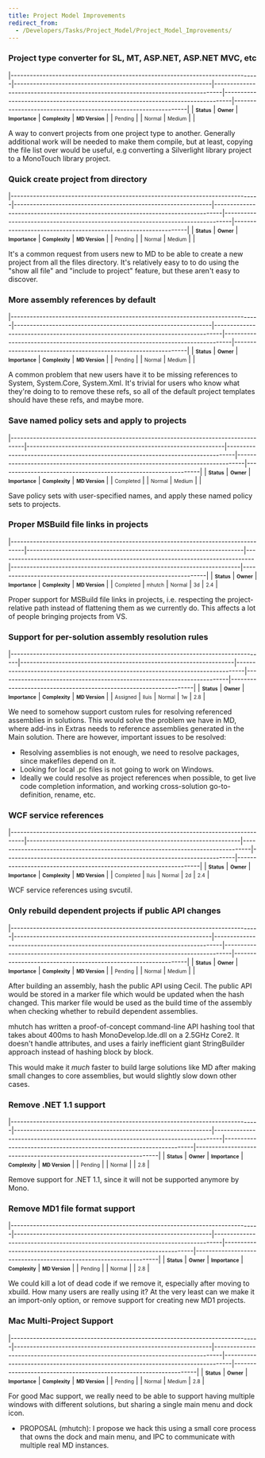 ```yaml
---
title: Project Model Improvements
redirect_from:
  - /Developers/Tasks/Project_Model/Project_Model_Improvements/
---
```


### Project type converter for SL, MT, ASP.NET, ASP.NET MVC, etc

<span> </span>

<span id="_task_a_Projects.ProjectTypeConverter"></span><span> </span>

|------------------------------------------------------------------------------|--------------------------------------------------------------|--------------------------------------------------------------------------------|--------------------------------------------------------------------------------|---------------------------------------------------------------|
| **<span style="font-size: x-small;">Status</span>**                          | **<span style="font-size: x-small;">Owner</span>**           | **<span style="font-size: x-small;">Importance</span>**                        | **<span style="font-size: x-small;">Complexity</span>**                        | **<span style="font-size: x-small;">MD Version</span>**       |
| <span class="task-status-Pending" style="font-size: x-small;">Pending</span> | <span class="task-owner" style="font-size: x-small;"></span> | <span class="task-importance-Normal" style="font-size: x-small;">Normal</span> | <span class="task-complexity-Medium" style="font-size: x-small;">Medium</span> | <span class="task-target" style="font-size: x-small;"></span> |

A way to convert projects from one project type to another. Generally additional work will be needed to make them compile, but at least, copying the file list over would be useful, e.g converting a Silverlight library project to a MonoTouch library project.

### Quick create project from directory

<span> </span>

<span id="_task_a_Projects.ProjectFromDirectory"></span><span> </span>

|------------------------------------------------------------------------------|--------------------------------------------------------------|--------------------------------------------------------------------------------|--------------------------------------------------------------------------------|---------------------------------------------------------------|
| **<span style="font-size: x-small;">Status</span>**                          | **<span style="font-size: x-small;">Owner</span>**           | **<span style="font-size: x-small;">Importance</span>**                        | **<span style="font-size: x-small;">Complexity</span>**                        | **<span style="font-size: x-small;">MD Version</span>**       |
| <span class="task-status-Pending" style="font-size: x-small;">Pending</span> | <span class="task-owner" style="font-size: x-small;"></span> | <span class="task-importance-Normal" style="font-size: x-small;">Normal</span> | <span class="task-complexity-Medium" style="font-size: x-small;">Medium</span> | <span class="task-target" style="font-size: x-small;"></span> |

It's a common request from users new to MD to be able to create a new project from all the files directory. It's relatively easy to to do using the "show all file" and "include to project" feature, but these aren't easy to discover.

### More assembly references by default

<span> </span>

<span id="_task_a_Projects.MoreRefsByDefault"></span><span> </span>

|------------------------------------------------------------------------------|--------------------------------------------------------------|--------------------------------------------------------------------------------|--------------------------------------------------------------------------------|---------------------------------------------------------------|
| **<span style="font-size: x-small;">Status</span>**                          | **<span style="font-size: x-small;">Owner</span>**           | **<span style="font-size: x-small;">Importance</span>**                        | **<span style="font-size: x-small;">Complexity</span>**                        | **<span style="font-size: x-small;">MD Version</span>**       |
| <span class="task-status-Pending" style="font-size: x-small;">Pending</span> | <span class="task-owner" style="font-size: x-small;"></span> | <span class="task-importance-Normal" style="font-size: x-small;">Normal</span> | <span class="task-complexity-Medium" style="font-size: x-small;">Medium</span> | <span class="task-target" style="font-size: x-small;"></span> |

A common problem that new users have it to be missing references to System, System.Core, System.Xml. It's trivial for users who know what they're doing to to remove these refs, so all of the default project templates should have these refs, and maybe more.

### Save named policy sets and apply to projects

<span> </span>

<span id="_task_a_Projects.SaveNamedPolicies"></span><span> </span>

|----------------------------------------------------------------------------------|--------------------------------------------------------------|--------------------------------------------------------------------------------|--------------------------------------------------------------------------------|---------------------------------------------------------------|
| **<span style="font-size: x-small;">Status</span>**                              | **<span style="font-size: x-small;">Owner</span>**           | **<span style="font-size: x-small;">Importance</span>**                        | **<span style="font-size: x-small;">Complexity</span>**                        | **<span style="font-size: x-small;">MD Version</span>**       |
| <span class="task-status-Completed" style="font-size: x-small;">Completed</span> | <span class="task-owner" style="font-size: x-small;"></span> | <span class="task-importance-Normal" style="font-size: x-small;">Normal</span> | <span class="task-complexity-Medium" style="font-size: x-small;">Medium</span> | <span class="task-target" style="font-size: x-small;"></span> |

Save policy sets with user-specified names, and apply these named policy sets to projects.

### Proper MSBuild file links in projects

<span> </span>

<span id="_task_a_Projects.MSBuildLinks"></span><span> </span>

|----------------------------------------------------------------------------------|--------------------------------------------------------------------|--------------------------------------------------------------------------------|------------------------------------------------------------------------|------------------------------------------------------------------|
| **<span style="font-size: x-small;">Status</span>**                              | **<span style="font-size: x-small;">Owner</span>**                 | **<span style="font-size: x-small;">Importance</span>**                        | **<span style="font-size: x-small;">Complexity</span>**                | **<span style="font-size: x-small;">MD Version</span>**          |
| <span class="task-status-Completed" style="font-size: x-small;">Completed</span> | <span class="task-owner" style="font-size: x-small;">mhutch</span> | <span class="task-importance-Normal" style="font-size: x-small;">Normal</span> | <span class="task-complexity-3d" style="font-size: x-small;">3d</span> | <span class="task-target" style="font-size: x-small;">2.4</span> |

Proper support for MSBuild file links in projects, i.e. respecting the project-relative path instead of flattening them as we currently do. This affects a lot of people bringing projects from VS.

### Support for per-solution assembly resolution rules

<span> </span>

<span id="_task_a_Projects.PerProjectAsmResolution"></span><span> </span>

|--------------------------------------------------------------------------------|-------------------------------------------------------------------|--------------------------------------------------------------------------------|------------------------------------------------------------------------|------------------------------------------------------------------|
| **<span style="font-size: x-small;">Status</span>**                            | **<span style="font-size: x-small;">Owner</span>**                | **<span style="font-size: x-small;">Importance</span>**                        | **<span style="font-size: x-small;">Complexity</span>**                | **<span style="font-size: x-small;">MD Version</span>**          |
| <span class="task-status-Assigned" style="font-size: x-small;">Assigned</span> | <span class="task-owner" style="font-size: x-small;">lluis</span> | <span class="task-importance-Normal" style="font-size: x-small;">Normal</span> | <span class="task-complexity-1w" style="font-size: x-small;">1w</span> | <span class="task-target" style="font-size: x-small;">2.8</span> |

We need to somehow support custom rules for resolving referenced assemblies in solutions. This would solve the problem we have in MD, where add-ins in Extras needs to reference assemblies generated in the Main solution. There are however, important issues to be resolved:

-   Resolving assemblies is not enough, we need to resolve packages, since makefiles depend on it.
-   Looking for local .pc files is not going to work on Windows.
-   Ideally we could resolve as project references when possible, to get live code completion information, and working cross-solution go-to-definition, rename, etc.

### WCF service references

<span> </span>

<span id="_task_a_Projects.WcfRefs"></span><span> </span>

|----------------------------------------------------------------------------------|-------------------------------------------------------------------|--------------------------------------------------------------------------------|------------------------------------------------------------------------|------------------------------------------------------------------|
| **<span style="font-size: x-small;">Status</span>**                              | **<span style="font-size: x-small;">Owner</span>**                | **<span style="font-size: x-small;">Importance</span>**                        | **<span style="font-size: x-small;">Complexity</span>**                | **<span style="font-size: x-small;">MD Version</span>**          |
| <span class="task-status-Completed" style="font-size: x-small;">Completed</span> | <span class="task-owner" style="font-size: x-small;">lluis</span> | <span class="task-importance-Normal" style="font-size: x-small;">Normal</span> | <span class="task-complexity-2d" style="font-size: x-small;">2d</span> | <span class="task-target" style="font-size: x-small;">2.4</span> |

WCF service references using svcutil.

### Only rebuild dependent projects if public API changes

<span> </span>

<span id="_task_a_Projects.RebuildOnlyAPIChange"></span><span> </span>

|------------------------------------------------------------------------------|--------------------------------------------------------------|--------------------------------------------------------------------------------|--------------------------------------------------------------------------------|---------------------------------------------------------------|
| **<span style="font-size: x-small;">Status</span>**                          | **<span style="font-size: x-small;">Owner</span>**           | **<span style="font-size: x-small;">Importance</span>**                        | **<span style="font-size: x-small;">Complexity</span>**                        | **<span style="font-size: x-small;">MD Version</span>**       |
| <span class="task-status-Pending" style="font-size: x-small;">Pending</span> | <span class="task-owner" style="font-size: x-small;"></span> | <span class="task-importance-Normal" style="font-size: x-small;">Normal</span> | <span class="task-complexity-Medium" style="font-size: x-small;">Medium</span> | <span class="task-target" style="font-size: x-small;"></span> |

After building an assembly, hash the public API using Cecil. The public API would be stored in a marker file which would be updated when the hash changed. This marker file would be used as the build time of the assembly when checking whether to rebuild dependent assemblies.

mhutch has written a proof-of-concept command-line API hashing tool that takes about 400ms to hash MonoDevelop.Ide.dll on a 2.5GHz Core2. It doesn't handle attributes, and uses a fairly inefficient giant StringBuilder approach instead of hashing block by block.

This would make it *much* faster to build large solutions like MD after making small changes to core assemblies, but would slightly slow down other cases.

### Remove .NET 1.1 support

<span> </span>

<span id="_task_a_Projects.RemoveNet11"></span><span> </span>

|------------------------------------------------------------------------------|--------------------------------------------------------------|--------------------------------------------------------------------------------|--------------------------------------------------------------------|------------------------------------------------------------------|
| **<span style="font-size: x-small;">Status</span>**                          | **<span style="font-size: x-small;">Owner</span>**           | **<span style="font-size: x-small;">Importance</span>**                        | **<span style="font-size: x-small;">Complexity</span>**            | **<span style="font-size: x-small;">MD Version</span>**          |
| <span class="task-status-Pending" style="font-size: x-small;">Pending</span> | <span class="task-owner" style="font-size: x-small;"></span> | <span class="task-importance-Normal" style="font-size: x-small;">Normal</span> | <span class="task-complexity-" style="font-size: x-small;"></span> | <span class="task-target" style="font-size: x-small;">2.8</span> |

Remove support for .NET 1.1, since it will not be supported anymore by Mono.

### Remove MD1 file format support

<span> </span>

<span id="_task_a_Projects.MD1Format"></span><span> </span>

|------------------------------------------------------------------------------|--------------------------------------------------------------|--------------------------------------------------------------------------------|--------------------------------------------------------------------|------------------------------------------------------------------|
| **<span style="font-size: x-small;">Status</span>**                          | **<span style="font-size: x-small;">Owner</span>**           | **<span style="font-size: x-small;">Importance</span>**                        | **<span style="font-size: x-small;">Complexity</span>**            | **<span style="font-size: x-small;">MD Version</span>**          |
| <span class="task-status-Pending" style="font-size: x-small;">Pending</span> | <span class="task-owner" style="font-size: x-small;"></span> | <span class="task-importance-Normal" style="font-size: x-small;">Normal</span> | <span class="task-complexity-" style="font-size: x-small;"></span> | <span class="task-target" style="font-size: x-small;">2.8</span> |

We could kill a lot of dead code if we remove it, especially after moving to xbuild. How many users are really using it? At the very least can we make it an import-only option, or remove support for creating new MD1 projects.

### Mac Multi-Project Support

<span> </span>

<span id="_task_a_Projects.MultiProjectSupport"></span><span> </span>

|------------------------------------------------------------------------------|--------------------------------------------------------------|--------------------------------------------------------------------------------|--------------------------------------------------------------------------------|------------------------------------------------------------------|
| **<span style="font-size: x-small;">Status</span>**                          | **<span style="font-size: x-small;">Owner</span>**           | **<span style="font-size: x-small;">Importance</span>**                        | **<span style="font-size: x-small;">Complexity</span>**                        | **<span style="font-size: x-small;">MD Version</span>**          |
| <span class="task-status-Pending" style="font-size: x-small;">Pending</span> | <span class="task-owner" style="font-size: x-small;"></span> | <span class="task-importance-Normal" style="font-size: x-small;">Normal</span> | <span class="task-complexity-Medium" style="font-size: x-small;">Medium</span> | <span class="task-target" style="font-size: x-small;">2.8</span> |

For good Mac support, we really need to be able to support having multiple windows with different solutions, but sharing a single main menu and dock icon.

-   PROPOSAL (mhutch): I propose we hack this using a small core process that owns the dock and main menu, and IPC to communicate with multiple real MD instances.
